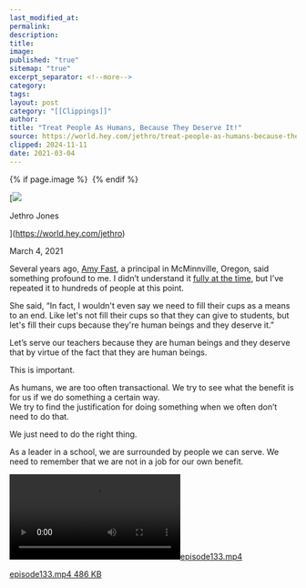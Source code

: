 ```yaml
---
last_modified_at: 
permalink: 
description: 
title: 
image: 
published: "true"
sitemap: "true"
excerpt_separator: <!--more-->
category: 
tags: 
layout: post
category: "[[Clippings]]"
author: 
title: "Treat People As Humans, Because They Deserve It!"
source: https://world.hey.com/jethro/treat-people-as-humans-because-they-deserve-it-d5ec7301
clipped: 2024-11-11
date: 2021-03-04
---
```



{% if page.image %} <img src="{{ page.image }}" alt=""> {% endif %}

[![](https://world.hey.com/jethro/avatar-40bd048fb7cc6850d42ef0957b5f0c498bfea84d)

Jethro Jones

](https://world.hey.com/jethro)

March 4, 2021

Several years ago, [Amy Fast](https://twitter.com/fastcrayon), a principal in McMinnville, Oregon, said something profound to me. I didn’t understand it [fully at the time](https://transformativeprincipal.org/episode133), but I’ve repeated it to hundreds of people at this point.

She said, “In fact, I wouldn't even say we need to fill their cups as a means to an end. Like let's not fill their cups so that they can give to students, but let's fill their cups because they're human beings and they deserve it.”

Let’s serve our teachers because they are human beings and they deserve that by virtue of the fact that they are human beings. 

This is important. 

As humans, we are too often transactional. We try to see what the benefit is for us if we do something a certain way.   
We try to find the justification for doing something when we often don’t need to do that. 

We just need to do the right thing. 

As a leader in a school, we are surrounded by people we can serve. We need to remember that we are not in a job for our own benefit.

 [![episode133.mp4](https://world.hey.com/jethro/d5ec7301/representations/eyJfcmFpbHMiOnsibWVzc2FnZSI6IkJBaHBCTDJaVUJJPSIsImV4cCI6bnVsbCwicHVyIjoiYmxvYl9pZCJ9fQ==--83096be1adaeae4399fc79b8cf8281115d1cfea5/eyJfcmFpbHMiOnsibWVzc2FnZSI6IkJBaDdDVG9VY21WemFYcGxYM1J2WDJ4cGJXbDBXd2RwQW9BSGFRSUFCVG9NY1hWaGJHbDBlV2xMT2d0c2IyRmtaWEo3QmpvSmNHRm5aVEE2RFdOdllXeGxjMk5sVkE9PSIsImV4cCI6bnVsbCwicHVyIjoidmFyaWF0aW9uIn19--552b5939a8b702dbb2d9788b69ef8952d26fb559/episode133.mp4)](https://world.hey.com/jethro/d5ec7301/blobs/eyJfcmFpbHMiOnsibWVzc2FnZSI6IkJBaHBCTDJaVUJJPSIsImV4cCI6bnVsbCwicHVyIjoiYmxvYl9pZCJ9fQ==--83096be1adaeae4399fc79b8cf8281115d1cfea5/episode133.mp4?disposition=attachment "Download episode133.mp4") 

[episode133.mp4 486 KB](https://world.hey.com/jethro/d5ec7301/blobs/eyJfcmFpbHMiOnsibWVzc2FnZSI6IkJBaHBCTDJaVUJJPSIsImV4cCI6bnVsbCwicHVyIjoiYmxvYl9pZCJ9fQ==--83096be1adaeae4399fc79b8cf8281115d1cfea5/episode133.mp4?disposition=attachment "Download episode133.mp4")